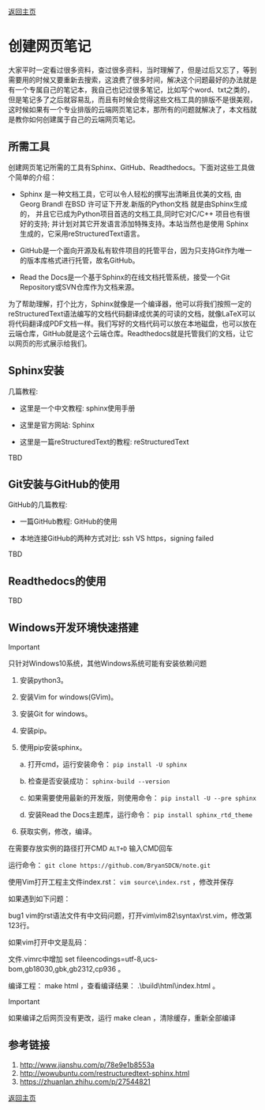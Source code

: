 [返回主页](index.md)
# 创建网页笔记

大家平时一定看过很多资料，查过很多资料，当时理解了，但是过后又忘了，等到需要用的时候又要重新去搜索，这浪费了很多时间，解决这个问题最好的办法就是有一个专属自己的笔记本，我自己也记过很多笔记，比如写个word、txt之类的，但是笔记多了之后就容易乱，而且有时候会觉得这些文档工具的排版不是很美观，这时候如果有一个专业排版的云端网页笔记本，那所有的问题就解决了，本文档就是教你如何创建属于自己的云端网页笔记。

## 所需工具

创建网页笔记所需的工具有Sphinx、GitHub、Readthedocs。下面对这些工具做个简单的介绍：

- Sphinx 是一种文档工具，它可以令人轻松的撰写出清晰且优美的文档, 由 Georg Brandl 在BSD 许可证下开发.新版的Python文档 就是由Sphinx生成的， 并且它已成为Python项目首选的文档工具,同时它对C/C++ 项目也有很好的支持; 并计划对其它开发语言添加特殊支持。本站当然也是使用 Sphinx 生成的，它采用reStructuredText语言。

- GitHub是一个面向开源及私有软件项目的托管平台，因为只支持Git作为唯一的版本库格式进行托管，故名GitHub。

- Read the Docs是一个基于Sphinx的在线文档托管系统，接受一个Git Repository或SVN仓库作为文档来源。


为了帮助理解，打个比方，Sphinx就像是一个编译器，他可以将我们按照一定的reStructuredText语法编写的文档代码翻译成优美的可读的文档，就像LaTeX可以将代码翻译成PDF文档一样。我们写好的文档代码可以放在本地磁盘，也可以放在云端仓库，GitHub就是这个云端仓库。Readthedocs就是托管我们的文档，让它以网页的形式展示给我们。

## Sphinx安装

几篇教程:

- 这里是一个中文教程: sphinx使用手册

- 这里是官方网站: Sphinx

- 这里是一篇reStructuredText的教程: reStructuredText


TBD

## Git安装与GitHub的使用

GitHub的几篇教程:

- 一篇GitHub教程: GitHub的使用

- 本地连接GitHub的两种方式对比: ssh VS https，signing failed


TBD

## Readthedocs的使用

TBD

## Windows开发环境快速搭建

Important

只针对Windows10系统，其他Windows系统可能有安装依赖问题

1. 安装python3。

2. 安装Vim for windows(GVim)。

3. 安装Git for windows。

4. 安装pip。

5. 使用pip安装sphinx。

   a. 打开cmd，运行安装命令： `pip install -U sphinx`

   b. 检查是否安装成功： `sphinx-build --version`

   c. 如果需要使用最新的开发版，则使用命令： `pip install -U --pre sphinx`

   d. 安装Read the Docs主题库，运行命令： `pip install sphinx_rtd_theme`

6. 获取实例，修改，编译。


在需要存放实例的路径打开CMD `ALT+D` 输入CMD回车

运行命令： `git clone https://github.com/BryanSDCN/note.git`

使用Vim打开工程主文件index.rst： `vim source\index.rst` ，修改并保存

如果遇到如下问题：

bug1
vim的rst语法文件有中文码问题，打开vim\vim82\syntax\rst.vim，修改第123行。

如果vim打开中文是乱码：

文件.vimrc中增加 set fileencodings=utf-8,ucs-bom,gb18030,gbk,gb2312,cp936 。

编译工程： make html ，查看编译结果： .\build\html\index.html 。

Important

如果编译之后网页没有更改，运行 make clean ，清除缓存，重新全部编译

## 参考链接

1. http://www.jianshu.com/p/78e9e1b8553a
2. http://wowubuntu.com/restructuredtext-sphinx.html
3. https://zhuanlan.zhihu.com/p/27544821

[返回主页](index.md)

